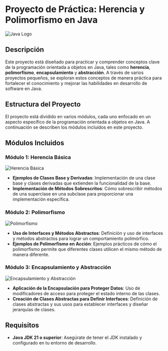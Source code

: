 # Proyecto de Práctica: Herencia y Polimorfismo en Java

![Java Logo](https://upload.wikimedia.org/wikipedia/commons/thumb/3/30/Java_programming_language_logo.svg/1200px-Java_programming_language_logo.svg.png)

## Descripción

Este proyecto está diseñado para practicar y comprender conceptos clave de la programación orientada a objetos en Java, tales como **herencia**, **polimorfismo**, **encapsulamiento** y **abstracción**. A través de varios proyectos pequeños, se exploran estos conceptos de manera práctica para fortalecer el conocimiento y mejorar las habilidades en desarrollo de software en Java.

## Estructura del Proyecto

El proyecto está dividido en varios módulos, cada uno enfocado en un aspecto específico de la programación orientada a objetos en Java. A continuación se describen los módulos incluidos en este proyecto.

## Módulos Incluidos

### Módulo 1: Herencia Básica

![Herencia Básica](https://via.placeholder.com/600x300.png?text=Herencia+B%C3%A1sica)

- **Ejemplos de Clases Base y Derivadas**: Implementación de una clase base y clases derivadas que extienden la funcionalidad de la base.
- **Implementación de Métodos Sobrescritos**: Cómo sobrescribir métodos de una superclase en una subclase para proporcionar una implementación específica.

### Módulo 2: Polimorfismo

![Polimorfismo](https://via.placeholder.com/600x300.png?text=Polimorfismo)

- **Uso de Interfaces y Métodos Abstractos**: Definición y uso de interfaces y métodos abstractos para lograr un comportamiento polimórfico.
- **Ejemplos de Polimorfismo en Acción**: Ejemplos prácticos de cómo el polimorfismo permite que diferentes clases utilicen el mismo método de manera diferente.

### Módulo 3: Encapsulamiento y Abstracción

![Encapsulamiento y Abstracción](https://via.placeholder.com/600x300.png?text=Encapsulamiento+y+Abstracci%C3%B3n)

- **Aplicación de la Encapsulación para Proteger Datos**: Uso de modificadores de acceso para proteger el estado interno de las clases.
- **Creación de Clases Abstractas para Definir Interfaces**: Definición de clases abstractas y sus usos para establecer interfaces y diseñar jerarquías de clases.

## Requisitos

- **Java JDK 21 o superior**: Asegúrate de tener el JDK instalado y configurado en tu entorno de desarrollo.


